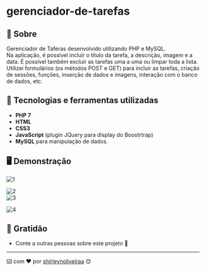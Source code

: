 # gerenciador-de-tarefas

## 📖 Sobre  
Gerenciador de Taferas desenvolvido utilizando PHP e MySQL.<br>
Na aplicação, é possível incluir o título da tarefa, a descrição, imagem e a data. É possível também excluir as tarefas uma a uma ou limpar toda a lista.<br>
Utilizei formulários (os métodos POST e GET) para incluir as tarefas, criação de sessões, funções, inserção de dados e imagens, interação com o banco de dados, etc.


## 🚀 Tecnologias e ferramentas utilizadas
- **PHP 7**
- **HTML**
- **CSS3**
- **JavaScript** (plugin JQuery para display do Boostrtrap)
- **MySQL** para manipulação de dados.


## 🖥️ Demonstração


![1](https://user-images.githubusercontent.com/73192272/169391080-30a1ae3a-463e-4a9e-bb93-2e4ff43397f1.PNG) <br>

![2](https://user-images.githubusercontent.com/73192272/169391135-c3020c14-15bf-482c-bc40-754896d015e0.PNG) <br>
![3](https://user-images.githubusercontent.com/73192272/169391185-e8b40992-daf8-4b82-8005-8ac5324dd3ae.PNG) <br>

![4](https://user-images.githubusercontent.com/73192272/169391262-91bc46f1-ea57-4eae-92c8-f75226c967a6.PNG) <br>



## 🎁 Gratidão

* Conte a outras pessoas sobre este projeto 📢



---
⌨️ com ❤️ por [shirleynoliveiraa](https://github.com/shirleynoliveiraa) 😊
